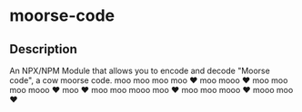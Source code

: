 # moorse-code
## Description
An NPX/NPM Module that allows you to encode and decode "Moorse code", a cow moorse code. 
moo moo moo moo ♥ moo mooo ♥ moo moo moo mooo ♥ moo ♥   moo moo mooo moo ♥ moo moo mooo ♥ mooo moo ♥
